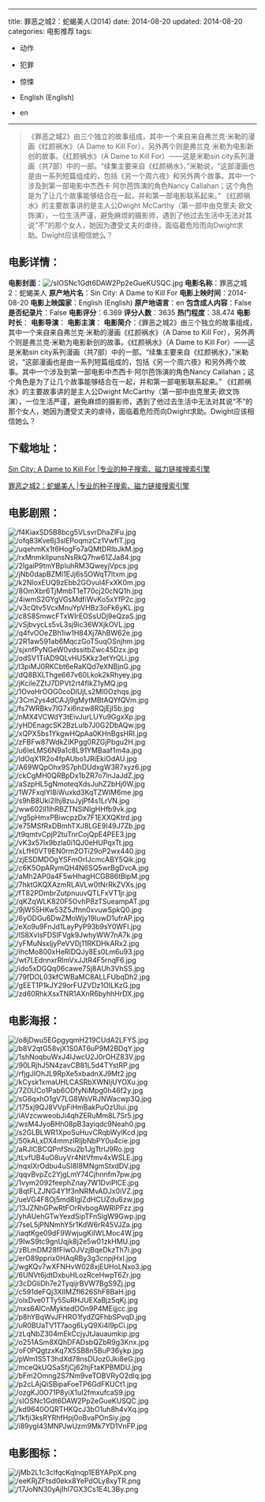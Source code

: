 
---
title: 罪恶之城2：蛇蝎美人(2014)
date: 2014-08-20
updated: 2014-08-20
categories: 电影推荐
tags:
- 动作
- 犯罪
- 惊悚

- English (English)
- en
---


> 《罪恶之城2》由三个独立的故事组成，其中一个来自来自弗兰克·米勒的漫画《红颜祸水》（A Dame to Kill For），另外两个则是弗兰克·米勒为电影新创的故事。《红颜祸水》（A Dame to Kill For）——这是米勒sin city系列漫画（共7部）中的一部。“续集主要来自《红颜祸水》，”米勒说，“这部漫画也是由一系列短篇组成的，包括《另一个周六夜》和另外两个故事。其中一个涉及到第一部电影中杰西卡·阿尔芭饰演的角色Nancy Callahan；这个角色是为了让几个故事能够结合在一起，并和第一部电影联系起来。”  《红颜祸水》的主要故事讲的是主人公Dwight McCarthy（第一部中由克里夫·欧文饰演），一位生活严谨，避免麻烦的摄影师，遇到了他过去生活中无法对其说“不”的那个女人，她因为遭受丈夫的虐待，面临着危险而向Dwight求助。Dwight应该相信她么？

## **电影详情**：

**电影封面**：<img src="https://image.tmdb.org/t/p/w200/sIOSNc1Gdt6DAW2Pp2eGueKUSQC.jpg" alt="/sIOSNc1Gdt6DAW2Pp2eGueKUSQC.jpg" title="/sIOSNc1Gdt6DAW2Pp2eGueKUSQC.jpg">
**电影名称**：罪恶之城2：蛇蝎美人
**原产地片名**：Sin City: A Dame to Kill For
**电影上映时间**：2014-08-20
**电影上映国家**：English (English)
**原产地语言**：en
**包含成人内容**：False
**是否纪录片**：False
**电影评分**：6.369
**评分人数**：3635
**热门程度**：38.474
**电影时长**：
**电影导演**：
**电影主演**：
**电影简介**：《罪恶之城2》由三个独立的故事组成，其中一个来自来自弗兰克·米勒的漫画《红颜祸水》（A Dame to Kill For），另外两个则是弗兰克·米勒为电影新创的故事。《红颜祸水》（A Dame to Kill For）——这是米勒sin city系列漫画（共7部）中的一部。“续集主要来自《红颜祸水》，”米勒说，“这部漫画也是由一系列短篇组成的，包括《另一个周六夜》和另外两个故事。其中一个涉及到第一部电影中杰西卡·阿尔芭饰演的角色Nancy Callahan；这个角色是为了让几个故事能够结合在一起，并和第一部电影联系起来。”  《红颜祸水》的主要故事讲的是主人公Dwight McCarthy（第一部中由克里夫·欧文饰演），一位生活严谨，避免麻烦的摄影师，遇到了他过去生活中无法对其说“不”的那个女人，她因为遭受丈夫的虐待，面临着危险而向Dwight求助。Dwight应该相信她么？

## **下载地址**：
[Sin City: A Dame to Kill For |专业的种子搜索、磁力链接搜索引擎](https://movie.amd794.com:2083/?search=Sin%20City%3A%20A%20Dame%20to%20Kill%20For&ordering=&mode=match_phrase&page_size=10&page=1)

[罪恶之城2：蛇蝎美人 |专业的种子搜索、磁力链接搜索引擎](https://movie.amd794.com:2083/?search=%E7%BD%AA%E6%81%B6%E4%B9%8B%E5%9F%8E2%EF%BC%9A%E8%9B%87%E8%9D%8E%E7%BE%8E%E4%BA%BA&ordering=&mode=match_phrase&page_size=10&page=1)
 

## **电影剧照**：
<img src="https://image.tmdb.org/t/p/original/f4KiaxSD5B8bcg5VLsvrDhaZlFu.jpg" alt="/f4KiaxSD5B8bcg5VLsvrDhaZlFu.jpg" title="/f4KiaxSD5B8bcg5VLsvrDhaZlFu.jpg"><img src="https://image.tmdb.org/t/p/original/ofq83Kve6j3slEPoqmzCz1VwfIT.jpg" alt="/ofq83Kve6j3slEPoqmzCz1VwfIT.jpg" title="/ofq83Kve6j3slEPoqmzCz1VwfIT.jpg"><img src="https://image.tmdb.org/t/p/original/uqehmKx1t6HogFo7aQMtDRIbJkM.jpg" alt="/uqehmKx1t6HogFo7aQMtDRIbJkM.jpg" title="/uqehmKx1t6HogFo7aQMtDRIbJkM.jpg"><img src="https://image.tmdb.org/t/p/original/rxMnmklIpunsNsRkQ7hw61ZJa84.jpg" alt="/rxMnmklIpunsNsRkQ7hw61ZJa84.jpg" title="/rxMnmklIpunsNsRkQ7hw61ZJa84.jpg"><img src="https://image.tmdb.org/t/p/original/2lgaiP9tmYBpIuhRM3QweyjVpcs.jpg" alt="/2lgaiP9tmYBpIuhRM3QweyjVpcs.jpg" title="/2lgaiP9tmYBpIuhRM3QweyjVpcs.jpg"><img src="https://image.tmdb.org/t/p/original/jNb0dapBZMl1EJj6s5OWqT7ltxm.jpg" alt="/jNb0dapBZMl1EJj6s5OWqT7ltxm.jpg" title="/jNb0dapBZMl1EJj6s5OWqT7ltxm.jpg"><img src="https://image.tmdb.org/t/p/original/k2NIoxEUQ9zEbb2GOvul4FxXK0m.jpg" alt="/k2NIoxEUQ9zEbb2GOvul4FxXK0m.jpg" title="/k2NIoxEUQ9zEbb2GOvul4FxXK0m.jpg"><img src="https://image.tmdb.org/t/p/original/8OmXbr6TjMmbT1eT70cj20cNQ1h.jpg" alt="/8OmXbr6TjMmbT1eT70cj20cNQ1h.jpg" title="/8OmXbr6TjMmbT1eT70cj20cNQ1h.jpg"><img src="https://image.tmdb.org/t/p/original/4iwmS2GYgVGsMdfiWvKo5xYfP2c.jpg" alt="/4iwmS2GYgVGsMdfiWvKo5xYfP2c.jpg" title="/4iwmS2GYgVGsMdfiWvKo5xYfP2c.jpg"><img src="https://image.tmdb.org/t/p/original/v3cQtv5VcxMnuYpVHBz3oFk6yKL.jpg" alt="/v3cQtv5VcxMnuYpVHBz3oFk6yKL.jpg" title="/v3cQtv5VcxMnuYpVHBz3oFk6yKL.jpg"><img src="https://image.tmdb.org/t/p/original/c8S8SmwcFTxWIrEOSsUDj9eQzaS.jpg" alt="/c8S8SmwcFTxWIrEOSsUDj9eQzaS.jpg" title="/c8S8SmwcFTxWIrEOSsUDj9eQzaS.jpg"><img src="https://image.tmdb.org/t/p/original/vSjbvycLs5vL3sj9ic36WXjkOVL.jpg" alt="/vSjbvycLs5vL3sj9ic36WXjkOVL.jpg" title="/vSjbvycLs5vL3sj9ic36WXjkOVL.jpg"><img src="https://image.tmdb.org/t/p/original/q4fvOOeZBh1iw1H84Xj7AhBW62e.jpg" alt="/q4fvOOeZBh1iw1H84Xj7AhBW62e.jpg" title="/q4fvOOeZBh1iw1H84Xj7AhBW62e.jpg"><img src="https://image.tmdb.org/t/p/original/2R1aw591ab6MqczGoT5uqOSnjhm.jpg" alt="/2R1aw591ab6MqczGoT5uqOSnjhm.jpg" title="/2R1aw591ab6MqczGoT5uqOSnjhm.jpg"><img src="https://image.tmdb.org/t/p/original/sjxnfPyNGeW0vdssitbZwc45Dzx.jpg" alt="/sjxnfPyNGeW0vdssitbZwc45Dzx.jpg" title="/sjxnfPyNGeW0vdssitbZwc45Dzx.jpg"><img src="https://image.tmdb.org/t/p/original/odSV1TiAD9QLvHU5Kkz3etYrQLi.jpg" alt="/odSV1TiAD9QLvHU5Kkz3etYrQLi.jpg" title="/odSV1TiAD9QLvHU5Kkz3etYrQLi.jpg"><img src="https://image.tmdb.org/t/p/original/l3piMJ0RKCbt6eRaKQd7eXNBjnG.jpg" alt="/l3piMJ0RKCbt6eRaKQd7eXNBjnG.jpg" title="/l3piMJ0RKCbt6eRaKQd7eXNBjnG.jpg"><img src="https://image.tmdb.org/t/p/original/dQ8BXLThge667v60Lkok2kRhyey.jpg" alt="/dQ8BXLThge667v60Lkok2kRhyey.jpg" title="/dQ8BXLThge667v60Lkok2kRhyey.jpg"><img src="https://image.tmdb.org/t/p/original/jKcileZZtJ7DPVt2rt4fIkZ1yMQ.jpg" alt="/jKcileZZtJ7DPVt2rt4fIkZ1yMQ.jpg" title="/jKcileZZtJ7DPVt2rt4fIkZ1yMQ.jpg"><img src="https://image.tmdb.org/t/p/original/1OvoHrOOG0coDlUjLs2Ml0Ozhqs.jpg" alt="/1OvoHrOOG0coDlUjLs2Ml0Ozhqs.jpg" title="/1OvoHrOOG0coDlUjLs2Ml0Ozhqs.jpg"><img src="https://image.tmdb.org/t/p/original/3Cm2ys4dCAJj9gMytMBtAQYfQVm.jpg" alt="/3Cm2ys4dCAJj9gMytMBtAQYfQVm.jpg" title="/3Cm2ys4dCAJj9gMytMBtAQYfQVm.jpg"><img src="https://image.tmdb.org/t/p/original/fs7WRBkv7IG7xi6nzw8RQjEjI5b.jpg" alt="/fs7WRBkv7IG7xi6nzw8RQjEjI5b.jpg" title="/fs7WRBkv7IG7xi6nzw8RQjEjI5b.jpg"><img src="https://image.tmdb.org/t/p/original/nMX4VCWdY3tEivJurLUYu9GgxXp.jpg" alt="/nMX4VCWdY3tEivJurLUYu9GgxXp.jpg" title="/nMX4VCWdY3tEivJurLUYu9GgxXp.jpg"><img src="https://image.tmdb.org/t/p/original/yHDEnagcSK2BzLulb7J0G2DbAQw.jpg" alt="/yHDEnagcSK2BzLulb7J0G2DbAQw.jpg" title="/yHDEnagcSK2BzLulb7J0G2DbAQw.jpg"><img src="https://image.tmdb.org/t/p/original/xQPX5bs1YkgwHQpAa0KHnBgsHRI.jpg" alt="/xQPX5bs1YkgwHQpAa0KHnBgsHRI.jpg" title="/xQPX5bs1YkgwHQpAa0KHnBgsHRI.jpg"><img src="https://image.tmdb.org/t/p/original/zFBFw87WdkZIKPgg0RZGjPbgu2H.jpg" alt="/zFBFw87WdkZIKPgg0RZGjPbgu2H.jpg" title="/zFBFw87WdkZIKPgg0RZGjPbgu2H.jpg"><img src="https://image.tmdb.org/t/p/original/u6IeLMS6N9a1c8L91YMBaaf1m4a.jpg" alt="/u6IeLMS6N9a1c8L91YMBaaf1m4a.jpg" title="/u6IeLMS6N9a1c8L91YMBaaf1m4a.jpg"><img src="https://image.tmdb.org/t/p/original/ldOqX1R2o4fpAUbo1JRiEkiOdAU.jpg" alt="/ldOqX1R2o4fpAUbo1JRiEkiOdAU.jpg" title="/ldOqX1R2o4fpAUbo1JRiEkiOdAU.jpg"><img src="https://image.tmdb.org/t/p/original/A69WQpOhx9S7phDUdxgW3R7xyz6.jpg" alt="/A69WQpOhx9S7phDUdxgW3R7xyz6.jpg" title="/A69WQpOhx9S7phDUdxgW3R7xyz6.jpg"><img src="https://image.tmdb.org/t/p/original/ckCgMH0QRBpDx1bZR7o7lnJaJdZ.jpg" alt="/ckCgMH0QRBpDx1bZR7o7lnJaJdZ.jpg" title="/ckCgMH0QRBpDx1bZR7o7lnJaJdZ.jpg"><img src="https://image.tmdb.org/t/p/original/aSzpHL5gNmoteqXdsJuhZ2bHj0W.jpg" alt="/aSzpHL5gNmoteqXdsJuhZ2bHj0W.jpg" title="/aSzpHL5gNmoteqXdsJuhZ2bHj0W.jpg"><img src="https://image.tmdb.org/t/p/original/1W7FxqlYl8iWuxkd3KqTZWIM6me.jpg" alt="/1W7FxqlYl8iWuxkd3KqTZWIM6me.jpg" title="/1W7FxqlYl8iWuxkd3KqTZWIM6me.jpg"><img src="https://image.tmdb.org/t/p/original/s9hB8Uki2Ihj8zuJyjPf4s1LrVN.jpg" alt="/s9hB8Uki2Ihj8zuJyjPf4s1LrVN.jpg" title="/s9hB8Uki2Ihj8zuJyjPf4s1LrVN.jpg"><img src="https://image.tmdb.org/t/p/original/ww602ll1IhRBZTNSlNIgHHfb9vk.jpg" alt="/ww602ll1IhRBZTNSlNIgHHfb9vk.jpg" title="/ww602ll1IhRBZTNSlNIgHHfb9vk.jpg"><img src="https://image.tmdb.org/t/p/original/vg5pHmxPBiwcpzDx7F1EXXQKtrd.jpg" alt="/vg5pHmxPBiwcpzDx7F1EXXQKtrd.jpg" title="/vg5pHmxPBiwcpzDx7F1EXXQKtrd.jpg"><img src="https://image.tmdb.org/t/p/original/e75MSfRxDBmhTXJ8LGE9I49J7Zb.jpg" alt="/e75MSfRxDBmhTXJ8LGE9I49J7Zb.jpg" title="/e75MSfRxDBmhTXJ8LGE9I49J7Zb.jpg"><img src="https://image.tmdb.org/t/p/original/t9qmtvCpjP2tuTnrCojQpE4PEE3.jpg" alt="/t9qmtvCpjP2tuTnrCojQpE4PEE3.jpg" title="/t9qmtvCpjP2tuTnrCojQpE4PEE3.jpg"><img src="https://image.tmdb.org/t/p/original/vK3x57lx9bzla0i1QJ0eHUPqxTt.jpg" alt="/vK3x57lx9bzla0i1QJ0eHUPqxTt.jpg" title="/vK3x57lx9bzla0i1QJ0eHUPqxTt.jpg"><img src="https://image.tmdb.org/t/p/original/xLfH0VT9EN0rm2OTi29oP2wx440.jpg" alt="/xLfH0VT9EN0rm2OTi29oP2wx440.jpg" title="/xLfH0VT9EN0rm2OTi29oP2wx440.jpg"><img src="https://image.tmdb.org/t/p/original/zjESDMDOgYSFmOrIJcmcABY5Qik.jpg" alt="/zjESDMDOgYSFmOrIJcmcABY5Qik.jpg" title="/zjESDMDOgYSFmOrIJcmcABY5Qik.jpg"><img src="https://image.tmdb.org/t/p/original/c6K5OpARymQH4N6SQ5wrBgDvcA.jpg" alt="/c6K5OpARymQH4N6SQ5wrBgDvcA.jpg" title="/c6K5OpARymQH4N6SQ5wrBgDvcA.jpg"><img src="https://image.tmdb.org/t/p/original/aMh2AP0a4F5wHhagHCGB86tBipM.jpg" alt="/aMh2AP0a4F5wHhagHCGB86tBipM.jpg" title="/aMh2AP0a4F5wHhagHCGB86tBipM.jpg"><img src="https://image.tmdb.org/t/p/original/7hktGKQXAzmRLAVLw0tNrRkZVXs.jpg" alt="/7hktGKQXAzmRLAVLw0tNrRkZVXs.jpg" title="/7hktGKQXAzmRLAVLw0tNrRkZVXs.jpg"><img src="https://image.tmdb.org/t/p/original/fT82PDmbrZutpnuuvQTLFxVT1jr.jpg" alt="/fT82PDmbrZutpnuuvQTLFxVT1jr.jpg" title="/fT82PDmbrZutpnuuvQTLFxVT1jr.jpg"><img src="https://image.tmdb.org/t/p/original/qKZqWLK820F5OvhP8zTSueampAT.jpg" alt="/qKZqWLK820F5OvhP8zTSueampAT.jpg" title="/qKZqWLK820F5OvhP8zTSueampAT.jpg"><img src="https://image.tmdb.org/t/p/original/9jW55HKw53Z5Jfnn0xvuwSpkQ0.jpg" alt="/9jW55HKw53Z5Jfnn0xvuwSpkQ0.jpg" title="/9jW55HKw53Z5Jfnn0xvuwSpkQ0.jpg"><img src="https://image.tmdb.org/t/p/original/6yODGu6DwZMoWjy19IuwD1ufrAP.jpg" alt="/6yODGu6DwZMoWjy19IuwD1ufrAP.jpg" title="/6yODGu6DwZMoWjy19IuwD1ufrAP.jpg"><img src="https://image.tmdb.org/t/p/original/eXo9u9FnJd1LayPyP93b9sY0WFI.jpg" alt="/eXo9u9FnJd1LayPyP93b9sY0WFI.jpg" title="/eXo9u9FnJd1LayPyP93b9sY0WFI.jpg"><img src="https://image.tmdb.org/t/p/original/lS8XvIsFDSlFVgk9JwhyWW7nA7k.jpg" alt="/lS8XvIsFDSlFVgk9JwhyWW7nA7k.jpg" title="/lS8XvIsFDSlFVgk9JwhyWW7nA7k.jpg"><img src="https://image.tmdb.org/t/p/original/yFMuNsxIjyPeVVDj11RKDHkARx2.jpg" alt="/yFMuNsxIjyPeVVDj11RKDHkARx2.jpg" title="/yFMuNsxIjyPeVVDj11RKDHkARx2.jpg"><img src="https://image.tmdb.org/t/p/original/ihcMo800xHeRlDQJy8Es0Lm6u93.jpg" alt="/ihcMo800xHeRlDQJy8Es0Lm6u93.jpg" title="/ihcMo800xHeRlDQJy8Es0Lm6u93.jpg"><img src="https://image.tmdb.org/t/p/original/wt7LEdnnxrRlmVxJJtR4F5rnqF6.jpg" alt="/wt7LEdnnxrRlmVxJJtR4F5rnqF6.jpg" title="/wt7LEdnnxrRlmVxJJtR4F5rnqF6.jpg"><img src="https://image.tmdb.org/t/p/original/ido5xDGQq06cawe7Sj8AUh3VhSS.jpg" alt="/ido5xDGQq06cawe7Sj8AUh3VhSS.jpg" title="/ido5xDGQq06cawe7Sj8AUh3VhSS.jpg"><img src="https://image.tmdb.org/t/p/original/79fDOL03kfCWBaMC8ALLFUbqDh2.jpg" alt="/79fDOL03kfCWBaMC8ALLFUbqDh2.jpg" title="/79fDOL03kfCWBaMC8ALLFUbqDh2.jpg"><img src="https://image.tmdb.org/t/p/original/gEET1P1kJY29orFUZVDz1OILKzG.jpg" alt="/gEET1P1kJY29orFUZVDz1OILKzG.jpg" title="/gEET1P1kJY29orFUZVDz1OILKzG.jpg"><img src="https://image.tmdb.org/t/p/original/zd60RhkXsxTNR1AXnR6byhhHrDX.jpg" alt="/zd60RhkXsxTNR1AXnR6byhhHrDX.jpg" title="/zd60RhkXsxTNR1AXnR6byhhHrDX.jpg">

## **电影海报**：
<img src="https://image.tmdb.org/t/p/original/o8jDwu5EGpgyqmH219CUdA2LFYS.jpg" alt="/o8jDwu5EGpgyqmH219CUdA2LFYS.jpg" title="/o8jDwu5EGpgyqmH219CUdA2LFYS.jpg"><img src="https://image.tmdb.org/t/p/original/b8V2qtG58vjX1S0AT6uP9M2BDqY.jpg" alt="/b8V2qtG58vjX1S0AT6uP9M2BDqY.jpg" title="/b8V2qtG58vjX1S0AT6uP9M2BDqY.jpg"><img src="https://image.tmdb.org/t/p/original/1shNoqbuWxJ4lJwcU2J0rOHZ83V.jpg" alt="/1shNoqbuWxJ4lJwcU2J0rOHZ83V.jpg" title="/1shNoqbuWxJ4lJwcU2J0rOHZ83V.jpg"><img src="https://image.tmdb.org/t/p/original/90LRjhJ5N4zavCB81L5d4TYstRP.jpg" alt="/90LRjhJ5N4zavCB81L5d4TYstRP.jpg" title="/90LRjhJ5N4zavCB81L5d4TYstRP.jpg"><img src="https://image.tmdb.org/t/p/original/rfjgJIOhJL9RpXe5xbadnXJ9Mt2.jpg" alt="/rfjgJIOhJL9RpXe5xbadnXJ9Mt2.jpg" title="/rfjgJIOhJL9RpXe5xbadnXJ9Mt2.jpg"><img src="https://image.tmdb.org/t/p/original/kCysk1xmaUHLCASRbXWNIjUYOXu.jpg" alt="/kCysk1xmaUHLCASRbXWNIjUYOXu.jpg" title="/kCysk1xmaUHLCASRbXWNIjUYOXu.jpg"><img src="https://image.tmdb.org/t/p/original/7Z0UCo1Pab6ODfyNiMpg0h46f2y.jpg" alt="/7Z0UCo1Pab6ODfyNiMpg0h46f2y.jpg" title="/7Z0UCo1Pab6ODfyNiMpg0h46f2y.jpg"><img src="https://image.tmdb.org/t/p/original/sG6qxhO1gV7LG8WsVRJNWacwp3Q.jpg" alt="/sG6qxhO1gV7LG8WsVRJNWacwp3Q.jpg" title="/sG6qxhO1gV7LG8WsVRJNWacwp3Q.jpg"><img src="https://image.tmdb.org/t/p/original/175xj9QJ8VVpFiHmBakPuOzUIui.jpg" alt="/175xj9QJ8VVpFiHmBakPuOzUIui.jpg" title="/175xj9QJ8VVpFiHmBakPuOzUIui.jpg"><img src="https://image.tmdb.org/t/p/original/iAVzcwweobJi4qhZERuMm8L7Sr5.jpg" alt="/iAVzcwweobJi4qhZERuMm8L7Sr5.jpg" title="/iAVzcwweobJi4qhZERuMm8L7Sr5.jpg"><img src="https://image.tmdb.org/t/p/original/wsM4JyoBHh08pB3ayiqdc9Neah0.jpg" alt="/wsM4JyoBHh08pB3ayiqdc9Neah0.jpg" title="/wsM4JyoBHh08pB3ayiqdc9Neah0.jpg"><img src="https://image.tmdb.org/t/p/original/s2GLBLWR1XpoSuHuvCRqbWylKcd.jpg" alt="/s2GLBLWR1XpoSuHuvCRqbWylKcd.jpg" title="/s2GLBLWR1XpoSuHuvCRqbWylKcd.jpg"><img src="https://image.tmdb.org/t/p/original/50kALxDX4mmzIRljbNbPY0u4cie.jpg" alt="/50kALxDX4mmzIRljbNbPY0u4cie.jpg" title="/50kALxDX4mmzIRljbNbPY0u4cie.jpg"><img src="https://image.tmdb.org/t/p/original/aRJlCBCQPnfSnu2b1JgTtrlJ9Ro.jpg" alt="/aRJlCBCQPnfSnu2b1JgTtrlJ9Ro.jpg" title="/aRJlCBCQPnfSnu2b1JgTtrlJ9Ro.jpg"><img src="https://image.tmdb.org/t/p/original/tLvfUB4uO8uyVr4NtVfmv4xWSLE.jpg" alt="/tLvfUB4uO8uyVr4NtVfmv4xWSLE.jpg" title="/tLvfUB4uO8uyVr4NtVfmv4xWSLE.jpg"><img src="https://image.tmdb.org/t/p/original/nqxlXrOdbu4uSI8I8MNgmStxdDV.jpg" alt="/nqxlXrOdbu4uSI8I8MNgmStxdDV.jpg" title="/nqxlXrOdbu4uSI8I8MNgmStxdDV.jpg"><img src="https://image.tmdb.org/t/p/original/qqvBvpZc2YjgLmY74Cjhnnfm7pw.jpg" alt="/qqvBvpZc2YjgLmY74Cjhnnfm7pw.jpg" title="/qqvBvpZc2YjgLmY74Cjhnnfm7pw.jpg"><img src="https://image.tmdb.org/t/p/original/1vym2092feephZnay7W1DviPlCE.jpg" alt="/1vym2092feephZnay7W1DviPlCE.jpg" title="/1vym2092feephZnay7W1DviPlCE.jpg"><img src="https://image.tmdb.org/t/p/original/8qtFLZJNG4Y1f3nNRMvADJx0iVZ.jpg" alt="/8qtFLZJNG4Y1f3nNRMvADJx0iVZ.jpg" title="/8qtFLZJNG4Y1f3nNRMvADJx0iVZ.jpg"><img src="https://image.tmdb.org/t/p/original/ueVG4F8Oj5md8lglZdHCUZdu6zw.jpg" alt="/ueVG4F8Oj5md8lglZdHCUZdu6zw.jpg" title="/ueVG4F8Oj5md8lglZdHCUZdu6zw.jpg"><img src="https://image.tmdb.org/t/p/original/13JZNhGPwRtFOrRvbogAWRlPFzz.jpg" alt="/13JZNhGPwRtFOrRvbogAWRlPFzz.jpg" title="/13JZNhGPwRtFOrRvbogAWRlPFzz.jpg"><img src="https://image.tmdb.org/t/p/original/yhAUehGTwYexdSipTFnSlgW9Gwp.jpg" alt="/yhAUehGTwYexdSipTFnSlgW9Gwp.jpg" title="/yhAUehGTwYexdSipTFnSlgW9Gwp.jpg"><img src="https://image.tmdb.org/t/p/original/7seL5jPNNmhY5r1KdW6rR45VJZa.jpg" alt="/7seL5jPNNmhY5r1KdW6rR45VJZa.jpg" title="/7seL5jPNNmhY5r1KdW6rR45VJZa.jpg"><img src="https://image.tmdb.org/t/p/original/iaqtKge09dF9WwjugKiIWLMoc4W.jpg" alt="/iaqtKge09dF9WwjugKiIWLMoc4W.jpg" title="/iaqtKge09dF9WwjugKiIWLMoc4W.jpg"><img src="https://image.tmdb.org/t/p/original/9IwS9tc9gnUqjk8j2e5w01zkHMU.jpg" alt="/9IwS9tc9gnUqjk8j2e5w01zkHMU.jpg" title="/9IwS9tc9gnUqjk8j2e5w01zkHMU.jpg"><img src="https://image.tmdb.org/t/p/original/zBLmDM28fFlwOJVzjBqeDkzTh7i.jpg" alt="/zBLmDM28fFlwOJVzjBqeDkzTh7i.jpg" title="/zBLmDM28fFlwOJVzjBqeDkzTh7i.jpg"><img src="https://image.tmdb.org/t/p/original/erO89pprix0HAqRBy3g3cnpjHxI.jpg" alt="/erO89pprix0HAqRBy3g3cnpjHxI.jpg" title="/erO89pprix0HAqRBy3g3cnpjHxI.jpg"><img src="https://image.tmdb.org/t/p/original/wgKQv7wXFNHvW028xjEUHoLNxo3.jpg" alt="/wgKQv7wXFNHvW028xjEUHoLNxo3.jpg" title="/wgKQv7wXFNHvW028xjEUHoLNxo3.jpg"><img src="https://image.tmdb.org/t/p/original/6UNVt6jdtDxbuHLozRceHwpT6Zr.jpg" alt="/6UNVt6jdtDxbuHLozRceHwpT6Zr.jpg" title="/6UNVt6jdtDxbuHLozRceHwpT6Zr.jpg"><img src="https://image.tmdb.org/t/p/original/3cDGIiDh7e2TyqijrBVW7BgS9Zj.jpg" alt="/3cDGIiDh7e2TyqijrBVW7BgS9Zj.jpg" title="/3cDGIiDh7e2TyqijrBVW7BgS9Zj.jpg"><img src="https://image.tmdb.org/t/p/original/c591deFQj3XIIMZfl626ShF8BaH.jpg" alt="/c591deFQj3XIIMZfl626ShF8BaH.jpg" title="/c591deFQj3XIIMZfl626ShF8BaH.jpg"><img src="https://image.tmdb.org/t/p/original/olxDve0TTy5SuRHJUEXaBjz5qKj.jpg" alt="/olxDve0TTy5SuRHJUEXaBjz5qKj.jpg" title="/olxDve0TTy5SuRHJUEXaBjz5qKj.jpg"><img src="https://image.tmdb.org/t/p/original/nxs6AlCnMyktedOOn9P4MEijjcc.jpg" alt="/nxs6AlCnMyktedOOn9P4MEijjcc.jpg" title="/nxs6AlCnMyktedOOn9P4MEijjcc.jpg"><img src="https://image.tmdb.org/t/p/original/p8hYBqWvJFHRO1fydZQFhbSPvqD.jpg" alt="/p8hYBqWvJFHRO1fydZQFhbSPvqD.jpg" title="/p8hYBqWvJFHRO1fydZQFhbSPvqD.jpg"><img src="https://image.tmdb.org/t/p/original/uR0BUaTV1T7aog6LyQ9Xi4l9pCi.jpg" alt="/uR0BUaTV1T7aog6LyQ9Xi4l9pCi.jpg" title="/uR0BUaTV1T7aog6LyQ9Xi4l9pCi.jpg"><img src="https://image.tmdb.org/t/p/original/zLqNbZ304mEkCcjyJtJauaumkip.jpg" alt="/zLqNbZ304mEkCcjyJtJauaumkip.jpg" title="/zLqNbZ304mEkCcjyJtJauaumkip.jpg"><img src="https://image.tmdb.org/t/p/original/o251ASm8XQhDFADsbQZbR9g3Knx.jpg" alt="/o251ASm8XQhDFADsbQZbR9g3Knx.jpg" title="/o251ASm8XQhDFADsbQZbR9g3Knx.jpg"><img src="https://image.tmdb.org/t/p/original/oF0PQgtzxKq7X5SB8n5BuP36ykp.jpg" alt="/oF0PQgtzxKq7X5SB8n5BuP36ykp.jpg" title="/oF0PQgtzxKq7X5SB8n5BuP36ykp.jpg"><img src="https://image.tmdb.org/t/p/original/pWm1S5T3hdXd78nsDUoz0Jki8eG.jpg" alt="/pWm1S5T3hdXd78nsDUoz0Jki8eG.jpg" title="/pWm1S5T3hdXd78nsDUoz0Jki8eG.jpg"><img src="https://image.tmdb.org/t/p/original/mceQkUQSaSfjCj62hjFtaKPBMDU.jpg" alt="/mceQkUQSaSfjCj62hjFtaKPBMDU.jpg" title="/mceQkUQSaSfjCj62hjFtaKPBMDU.jpg"><img src="https://image.tmdb.org/t/p/original/bFm2Omng2S7Nm9veTOBVRyO2dIq.jpg" alt="/bFm2Omng2S7Nm9veTOBVRyO2dIq.jpg" title="/bFm2Omng2S7Nm9veTOBVRyO2dIq.jpg"><img src="https://image.tmdb.org/t/p/original/p2cLAjQiSBipaFoeTP6GdFKUCt1.jpg" alt="/p2cLAjQiSBipaFoeTP6GdFKUCt1.jpg" title="/p2cLAjQiSBipaFoeTP6GdFKUCt1.jpg"><img src="https://image.tmdb.org/t/p/original/ozgKJ0O71P8yiX1uI2fmxufcaS9.jpg" alt="/ozgKJ0O71P8yiX1uI2fmxufcaS9.jpg" title="/ozgKJ0O71P8yiX1uI2fmxufcaS9.jpg"><img src="https://image.tmdb.org/t/p/original/sIOSNc1Gdt6DAW2Pp2eGueKUSQC.jpg" alt="/sIOSNc1Gdt6DAW2Pp2eGueKUSQC.jpg" title="/sIOSNc1Gdt6DAW2Pp2eGueKUSQC.jpg"><img src="https://image.tmdb.org/t/p/original/kd9640OQRTHKQcJ3bO1uh8h4vXq.jpg" alt="/kd9640OQRTHKQcJ3bO1uh8h4vXq.jpg" title="/kd9640OQRTHKQcJ3bO1uh8h4vXq.jpg"><img src="https://image.tmdb.org/t/p/original/1kfji3ksRYRhfHpj0oBvaPOnSiy.jpg" alt="/1kfji3ksRYRhfHpj0oBvaPOnSiy.jpg" title="/1kfji3ksRYRhfHpj0oBvaPOnSiy.jpg"><img src="https://image.tmdb.org/t/p/original/i89ygI43MNPJwUzm9Mk7YD1VnFP.jpg" alt="/i89ygI43MNPJwUzm9Mk7YD1VnFP.jpg" title="/i89ygI43MNPJwUzm9Mk7YD1VnFP.jpg">

## **电影图标**：
<img src="https://image.tmdb.org/t/p/original/jMb2L1c3clfqcKqlnqp1EBYAPpX.png" alt="/jMb2L1c3clfqcKqlnqp1EBYAPpX.png" title="/jMb2L1c3clfqcKqlnqp1EBYAPpX.png"><img src="https://image.tmdb.org/t/p/original/eeKRjZFtsd0ekx8YePdOLy8xyTR.png" alt="/eeKRjZFtsd0ekx8YePdOLy8xyTR.png" title="/eeKRjZFtsd0ekx8YePdOLy8xyTR.png"><img src="https://image.tmdb.org/t/p/original/17JoNN30yAjIhI7GX3Cs1E4L3By.png" alt="/17JoNN30yAjIhI7GX3Cs1E4L3By.png" title="/17JoNN30yAjIhI7GX3Cs1E4L3By.png">
